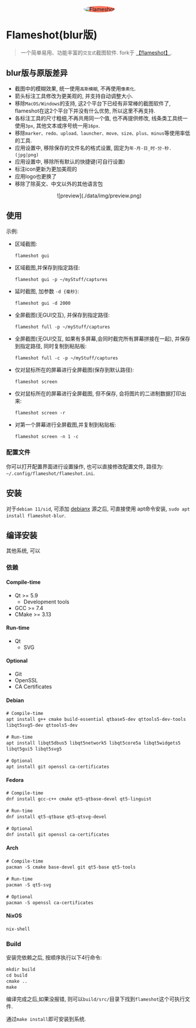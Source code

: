 <div align="center">
  <img style="width:96px;background: #fc7661;border-radius: 50%;" src="data/img/app/flameshot.monochrome-1024.png" alt="Flameshot" />
</div>

# Flameshot(blur版)
> 一个简单易用、功能丰富的`交互式`截图软件. fork于 [【flameshot】](https://github.com/flameshot-org/flameshot).


## blur版与原版差异

- 截图中的模糊效果, 统一使用`高斯模糊`, 不再使用`像素化`.
- 箭头标注工具修改为更美观的, 并支持自动调整大小.
- 移除`MacOS/Windows`的支持, 这2个平台下已经有非常棒的截图软件了, flameshot在这2个平台下并没有什么优势, 所以这里不再支持.
- 各标注工具的尺寸粗细,不再共用同一个值, 也不再提供修改, 线条类工具统一使用`3px`, 其他文本或序号统一用`16px`.
- 移除`marker、redo、upload、launcher、move、size、plus、minus`等使用率低的工具.
- 应用设置中, 移除保存的文件名的格式设置, 固定为`年-月-日_时-分-秒.(jpg|png)`
- 应用设置中, 移除所有默认的快捷键(可自行设置)
- 标注icon更新为更加美观的
- 应用logo也更换了
- 移除了除英文、中文以外的其他语言包



<div align="center">
    ![preview](./data/img/preview.png)
</div>


## 使用


示例:

- 区域截图:

    ```shell
    flameshot gui
    ```

- 区域截图,并保存到指定路径:

    ```shell
    flameshot gui -p ~/myStuff/captures
    ```

- 延时截图, 加参数 `-d {毫秒}`:

    ```shell
    flameshot gui -d 2000
    ```

- 全屏截图(无GUI交互), 并保存到指定路径:

    ```shell
    flameshot full -p ~/myStuff/captures
    ```

- 全屏截图(无GUI交互, 如果有多屏幕,会同时截完所有屏幕拼接在一起), 并保存到指定路径, 同时复制到粘贴板:

    ```shell
    flameshot full -c -p ~/myStuff/captures
    ```
- 仅对鼠标所在的屏幕进行全屏截图(保存到默认路径):

    ```shell
    flameshot screen
    ```

- 仅对鼠标所在的屏幕进行全屏截图, 但不保存, 会将图片的二进制数据打印出来:

    ```shell
    flameshot screen -r
    ```

- 对第一个屏幕进行全屏截图,并复制到粘贴板:

    ```shell
    flameshot screen -n 1 -c
    ```


### 配置文件
你可以打开配置界面进行设置操作, 也可以直接修改配置文件, 路径为: `~/.config/flameshot/flameshot.ini`.



## 安装

对于`debian 11/sid`, 可添加 [debianx](https://repo.debianx.in) 源之后, 可直接使用 apt命令安装, `sudo apt install flameshot-blur`.


## 编译安装
其他系统, 可以

### 依赖

#### Compile-time

- Qt >= 5.9
  + Development tools
- GCC >= 7.4
- CMake >= 3.13

#### Run-time

- Qt
  + SVG

#### Optional

- Git
- OpenSSL
- CA Certificates

#### Debian

```shell
# Compile-time
apt install g++ cmake build-essential qtbase5-dev qttools5-dev-tools libqt5svg5-dev qttools5-dev

# Run-time
apt install libqt5dbus5 libqt5network5 libqt5core5a libqt5widgets5 libqt5gui5 libqt5svg5

# Optional
apt install git openssl ca-certificates
```

#### Fedora

```shell
# Compile-time
dnf install gcc-c++ cmake qt5-qtbase-devel qt5-linguist

# Run-time
dnf install qt5-qtbase qt5-qtsvg-devel

# Optional
dnf install git openssl ca-certificates
```

#### Arch

```shell
# Compile-time
pacman -S cmake base-devel git qt5-base qt5-tools

# Run-time
pacman -S qt5-svg

# Optional
pacman -S openssl ca-certificates
```

#### NixOS

```shell
nix-shell
```

### Build

安装完依赖之后, 按顺序执行以下4行命令: 

```shell
mkdir build
cd build
cmake ..
make
```


编译完成之后,如果没报错, 则可以`build/src/`目录下找到`flameshot`这个可执行文件.

通过`make install`即可安装到系统.
